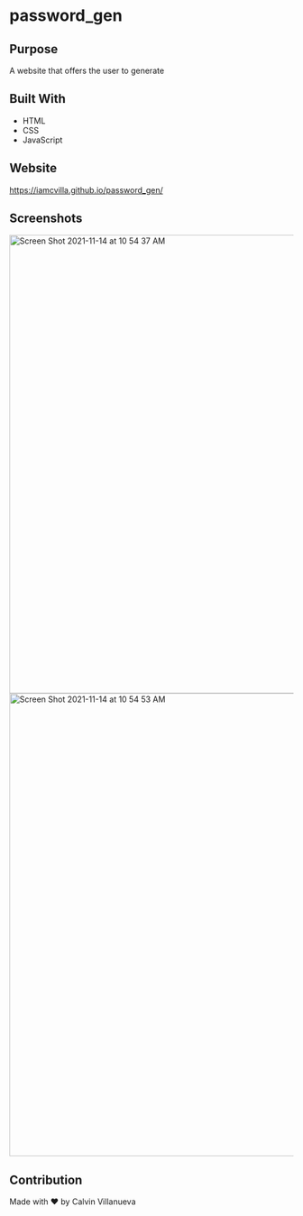 # password_gen

## Purpose
A website that offers the user to generate 

## Built With
* HTML
* CSS
* JavaScript

## Website
https://iamcvilla.github.io/password_gen/

## Screenshots

<img width="813" alt="Screen Shot 2021-11-14 at 10 54 37 AM" src="https://user-images.githubusercontent.com/91897531/141688522-2032b355-5a0c-4e07-ac43-8b5eba256ca1.png">

<img width="821" alt="Screen Shot 2021-11-14 at 10 54 53 AM" src="https://user-images.githubusercontent.com/91897531/141688471-44b56b01-7976-4bd5-8e0b-a21a67516414.png">


## Contribution
Made with ❤️ by Calvin Villanueva

